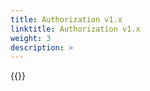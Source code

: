 ```yaml
---
title: Authorization v1.x
linktitle: Authorization v1.x
weight: 3
description: >
---
```

{{<include  file="content/v1/getting-started/uninstallation/helm/module/authorizationv1-x.md" Var="powerscale" >}}
